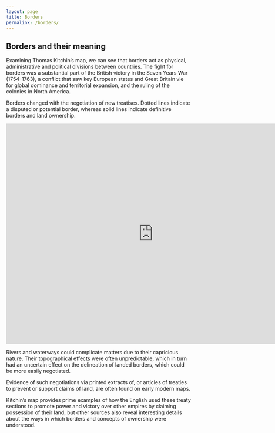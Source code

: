 ```yaml
---
layout: page
title: Borders
permalink: /borders/
---
```

## Borders and their meaning 

Examining Thomas Kitchin’s map, we can see that borders act as physical, administrative and political divisions between countries. The fight for borders was a substantial part of the British victory in the Seven Years War (1754-1763), a conflict that saw key European states and Great Britain vie for global dominance and territorial expansion, and the ruling of the colonies in North America.  

Borders changed with the negotiation of new treatises. Dotted lines indicate a disputed or potential border, whereas solid lines indicate definitive borders and land ownership. 

<iframe src="https://www.exhibit.so/exhibits/QEGM853RyqgVhT6AneZ1?embedded=true" width="800" height="600" allowfullscreen allow="autoplay" frameborder="0"></iframe>

Rivers and waterways could complicate matters due to their capricious nature. Their topographical effects were often unpredictable, which in turn had an uncertain effect on the delineation of landed borders, which could be more easily negotiated.    

Evidence of such negotiations via printed extracts of, or articles of treaties to prevent or support claims of land, are often found on early modern maps.  

Kitchin’s map provides prime examples of how the English used these treaty sections to promote power and victory over other empires by claiming possession of their land, but other sources also reveal interesting details about the ways in which borders and concepts of ownership were understood. 
